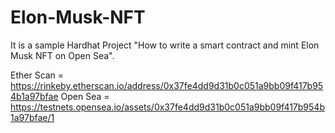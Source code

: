 # Elon-Musk-NFT
It is a sample Hardhat Project "How to write a smart contract and mint Elon Musk NFT on Open Sea".


Ether Scan = https://rinkeby.etherscan.io/address/0x37fe4dd9d31b0c051a9bb09f417b954b1a97bfae
Open Sea = https://testnets.opensea.io/assets/0x37fe4dd9d31b0c051a9bb09f417b954b1a97bfae/1
